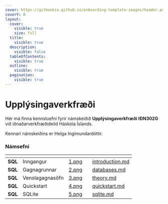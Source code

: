 ```yaml
---
cover: https://gitbookio.github.io/onboarding-template-images/header.png
coverY: 0
layout:
  cover:
    visible: true
    size: full
  title:
    visible: true
  description:
    visible: false
  tableOfContents:
    visible: true
  outline:
    visible: true
  pagination:
    visible: true
---
```


# Upplýsingaverkfræði

Hér má finna kennsluefni fyrir námskeiðið <strong>Upplýsingaverkfræði IÐN302G</strong> við
iðnaðarverkfræðideild Háskóla Íslands.

Kennari námskeiðins er Helga Ingimundardóttir.

### Námsefni

<table data-view="cards">
  <thead>
    <tr>
      <th></th>
      <th></th>
      <th data-hidden data-card-cover data-type="files"></th>
      <th data-hidden></th>
      <th data-hidden data-card-target data-type="content-ref"></th>
    </tr>
  </thead>
  <tbody>
      <tr>
        <td><strong>SQL</strong></td>
        <td>Inngangur</td>
        <td><a href=".gitbook/assets/1.png">1.png</a></td>
        <td></td>
        <td><a href="sql/introduction.md">introduction.md</a></td>
      </tr>
      <tr>
        <td><strong>SQL</strong></td>
        <td>Gagnagrunnar</td>
        <td><a href=".gitbook/assets/2.png">2.png</a></td>
        <td></td>
        <td><a href="sql/databases.md">databases.md</a></td>
      </tr>
      <tr>
        <td><strong>SQL</strong></td>
        <td>Venslagagnasöfn</td>
        <td><a href=".gitbook/assets/3.png">3.png</a></td>
        <td></td>
        <td><a href="sql/relationaldb.md">theory.md</a></td>
      </tr>
      <tr>
        <td><strong>SQL</strong></td>
        <td>Quickstart</td>
        <td><a href=".gitbook/assets/4.png">4.png</a></td>
        <td></td>
        <td><a href="sql/quickstart.md">quickstart.md</a></td>
      </tr>
      <tr>
        <td><strong>SQL</strong></td>
        <td>SQLite</td>
        <td><a href=".gitbook/assets/5.png">5.png</a></td>
        <td></td>
        <td><a href="sql/sqlite.md">sqlite.md</a></td>
      </tr>
    </tbody>
</table>
